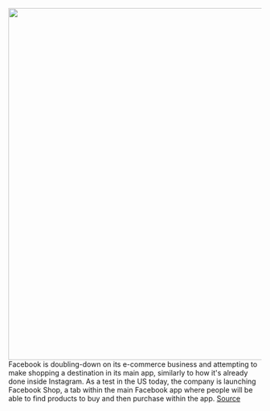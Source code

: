 <img src='https://cdn.vox-cdn.com/thumbor/f7G0P9RSUeZ9Rqcr7cMA-dOKv5g=/0x0:2280x1520/1200x800/filters:focal(958x578:1322x942)/cdn.vox-cdn.com/uploads/chorus_image/image/67291797/facebookshop.0.jpg' width='700px' /><br/>
Facebook is doubling-down on its e-commerce business and attempting to make shopping a destination in its main app, similarly to how it's already done inside Instagram. As a test in the US today, the company is launching Facebook Shop, a tab within the main Facebook app where people will be able to find products to buy and then purchase within the app.
<a href='https://www.theverge.com/2020/8/25/21399858/facebook-shop-app-update-sell-product-instagram'> Source <a/>
